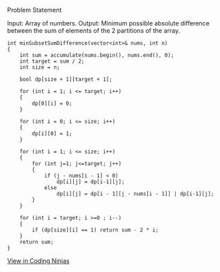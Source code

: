 Problem Statement

Input: Array of numbers.
Output: Minimum possible absolute difference between the sum of elements of the 2 partitions of the array.

```
int minSubsetSumDifference(vector<int>& nums, int n)
{
	int sum = accumulate(nums.begin(), nums.end(), 0);
	int target = sum / 2;
	int size = n;

	bool dp[size + 1][target + 1];

	for (int i = 1; i <= target; i++)
	{
		dp[0][i] = 0;
	}

	for (int i = 0; i <= size; i++)
	{
		dp[i][0] = 1;
	}

	for (int i = 1; i <= size; i++)
	{
		for (int j=1; j<=target; j++)
		{
			if (j - nums[i - 1] < 0)
				dp[i][j] = dp[i-1][j];
			else
				dp[i][j] = dp[i - 1][j - nums[i - 1]] | dp[i-1][j];
		}
	}

	for (int i = target; i >=0 ; i--)
	{
		if (dp[size][i] == 1) return sum - 2 * i;
	}
	return sum;
}
```

[View in Coding Ninjas](https://www.codingninjas.com/studio/problems/partition-a-set-into-two-subsets-such-that-the-difference-of-subset-sums-is-minimum_842494?leftPanelTab=0)
